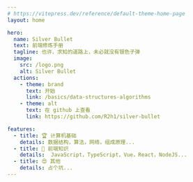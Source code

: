 ```yaml
---
# https://vitepress.dev/reference/default-theme-home-page
layout: home

hero:
  name: Silver Bullet
  text: 前端修炼手册
  tagline: 也许，求知的道路上，未必就没有银色子弹
  image:
    src: /logo.png
    alt: Silver Bullet
  actions:
    - theme: brand
      text: 开始
      link: /basics/data-structures-algorithms
    - theme: alt
      text: 在 github 上查看
      link: https://github.com/R2h1/silver-bullet

features:
  - title: 🏆 计算机基础
    details: 数据结构，算法，网络，组成原理...
  - title: 🦾 前端知识
    details:  JavaScript，TypeScript，Vue，React，NodeJS...
  - title: 😍 其他
    details: 占个坑...
---
```


